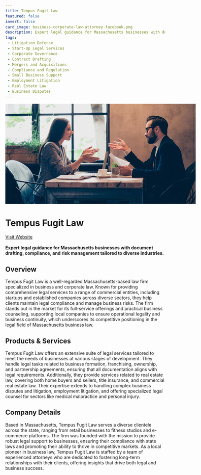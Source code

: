 ```yaml
---
title: Tempus Fugit Law
featured: false
invert: false
card_image: business-corporate-law-attorney-facebook.png
description: Expert legal guidance for Massachusetts businesses with document drafting, compliance, and risk management tailored to diverse industries.
tags: 
 - Litigation Defense
 - Start-Up Legal Services
 - Corporate Governance
 - Contract Drafting
 - Mergers and Acquisitions
 - Compliance and Regulation
 - Small Business Support
 - Employment Litigation
 - Real Estate Law
 - Business Disputes
---
```


<div align="center">
<a href="https://tempusfugitlaw.com/business-corporate-lawyers-massachusetts/">
<img src="business-corporate-law-attorney-facebook.png" alt="Logo" style="min-width: 200px; max-width: 600px; height: auto;" >
</a>
</div>

# Tempus Fugit Law
<a href="https://tempusfugitlaw.com/business-corporate-lawyers-massachusetts/">Visit Website</a>
<br>
<br>
**Expert legal guidance for Massachusetts businesses with document drafting, compliance, and risk management tailored to diverse industries.**

## Overview
Tempus Fugit Law is a well-regarded Massachusetts-based law firm specialized in business and corporate law. Known for providing comprehensive legal services to a range of commercial entities, including startups and established companies across diverse sectors, they help clients maintain legal compliance and manage business risks. The firm stands out in the market for its full-service offerings and practical business counseling, supporting local companies to ensure operational legality and business continuity, which underscores its competitive positioning in the legal field of Massachusetts business law.
## Products & Services 
Tempus Fugit Law offers an extensive suite of legal services tailored to meet the needs of businesses at various stages of development. They handle legal tasks related to business formation, franchising, ownership, and partnership agreements, ensuring that all documentation aligns with legal requirements. Additionally, they provide services related to real estate law, covering both home buyers and sellers, title insurance, and commercial real estate law. Their expertise extends to handling complex business disputes and litigation, employment litigation, and offering specialized legal counsel for sectors like medical malpractice and personal injury.
## Company Details 
Based in Massachusetts, Tempus Fugit Law serves a diverse clientele across the state, ranging from retail businesses to fitness studios and e-commerce platforms. The firm was founded with the mission to provide robust legal support to businesses, ensuring their compliance with state laws and promoting their ability to thrive in competitive markets. As a local pioneer in business law, Tempus Fugit Law is staffed by a team of experienced attorneys who are dedicated to fostering long-term relationships with their clients, offering insights that drive both legal and business success.

